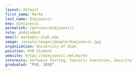 ```yaml
---
layout: default
first_name: Marko
last_name: Dimjasevic
key: dimjasevic
permalink: /persons/dimjasevic/
role: phdstudent
email: marko@cs.utah.edu
image: /assets/images/people/dimjasevic.jpg
organization: University of Utah
position: PhD Student
website: https://dimjasevic.net/marko
interests: Software Testing, Concolic Execution, Security
graduated: "PhD, 2018"
---
```

